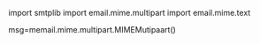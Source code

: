 import smtplib
import email.mime.multipart
import email.mime.text

msg=memail.mime.multipart.MIMEMutipaart()
